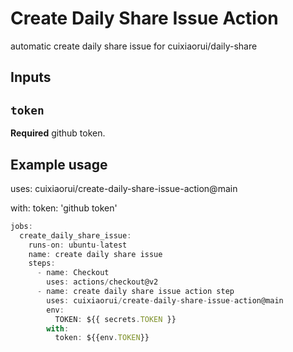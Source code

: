 # Create Daily Share Issue Action

automatic create daily share issue for cuixiaorui/daily-share

## Inputs

## `token`

**Required** github token.

## Example usage

uses: cuixiaorui/create-daily-share-issue-action@main

with:
token: 'github token'

```js
jobs:
  create_daily_share_issue:
    runs-on: ubuntu-latest
    name: create daily share issue
    steps:
      - name: Checkout
        uses: actions/checkout@v2
      - name: create daily share issue action step
        uses: cuixiaorui/create-daily-share-issue-action@main
        env:
          TOKEN: ${{ secrets.TOKEN }}
        with:
          token: ${{env.TOKEN}}
```
